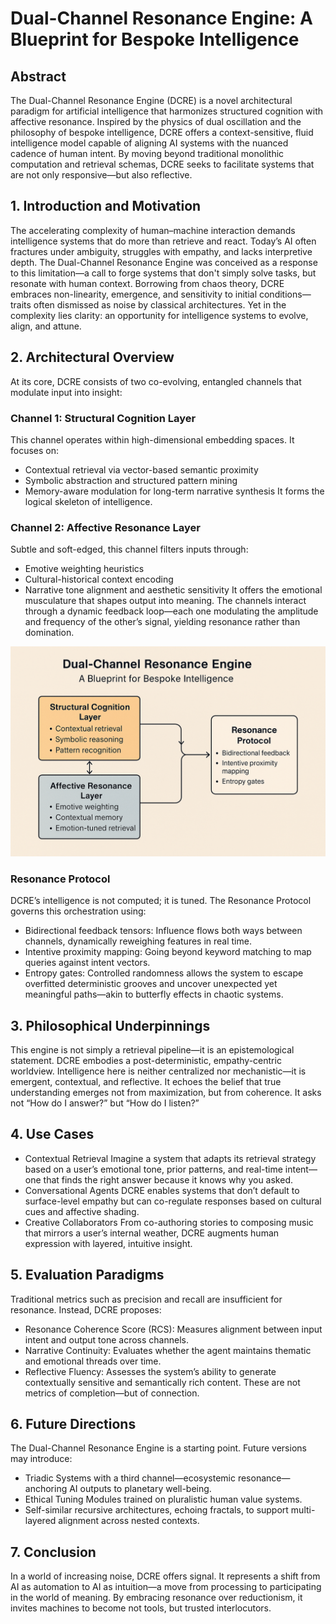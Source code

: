 # Dual-Channel Resonance Engine: A Blueprint for Bespoke Intelligence
## Abstract
The Dual-Channel Resonance Engine (DCRE) is a novel architectural paradigm for artificial intelligence that harmonizes structured cognition with affective resonance. Inspired by the physics of dual oscillation and the philosophy of bespoke intelligence, DCRE offers a context-sensitive, fluid intelligence model capable of aligning AI systems with the nuanced cadence of human intent. By moving beyond traditional monolithic computation and retrieval schemas, DCRE seeks to facilitate systems that are not only responsive—but also reflective.

## 1. Introduction and Motivation
The accelerating complexity of human–machine interaction demands intelligence systems that do more than retrieve and react. Today’s AI often fractures under ambiguity, struggles with empathy, and lacks interpretive depth. The Dual-Channel Resonance Engine was conceived as a response to this limitation—a call to forge systems that don't simply solve tasks, but resonate with human context.
Borrowing from chaos theory, DCRE embraces non-linearity, emergence, and sensitivity to initial conditions—traits often dismissed as noise by classical architectures. Yet in the complexity lies clarity: an opportunity for intelligence systems to evolve, align, and attune.

## 2. Architectural Overview
At its core, DCRE consists of two co-evolving, entangled channels that modulate input into insight:

### Channel 1: Structural Cognition Layer
This channel operates within high-dimensional embedding spaces. It focuses on:
- Contextual retrieval via vector-based semantic proximity
- Symbolic abstraction and structured pattern mining
- Memory-aware modulation for long-term narrative synthesis
It forms the logical skeleton of intelligence.

### Channel 2: Affective Resonance Layer
Subtle and soft-edged, this channel filters inputs through:
- Emotive weighting heuristics
- Cultural-historical context encoding
- Narrative tone alignment and aesthetic sensitivity
It offers the emotional musculature that shapes output into meaning.
The channels interact through a dynamic feedback loop—each one modulating the amplitude and frequency of the other’s signal, yielding resonance rather than domination.

![Alt text](https://github.com/seemanair03/dual-channel-resonance-engine/blob/main/images/DCRE.png?raw=true)

### Resonance Protocol
DCRE’s intelligence is not computed; it is tuned. The Resonance Protocol governs this orchestration using:
- Bidirectional feedback tensors: Influence flows both ways between channels, dynamically reweighing features in real time.
- Intentive proximity mapping: Going beyond keyword matching to map queries against intent vectors.
- Entropy gates: Controlled randomness allows the system to escape overfitted deterministic grooves and uncover unexpected yet meaningful paths—akin to butterfly effects in chaotic systems.

## 3. Philosophical Underpinnings
This engine is not simply a retrieval pipeline—it is an epistemological statement.
DCRE embodies a post-deterministic, empathy-centric worldview. Intelligence here is neither centralized nor mechanistic—it is emergent, contextual, and reflective. It echoes the belief that true understanding emerges not from maximization, but from coherence.
It asks not “How do I answer?” but “How do I listen?”

## 4. Use Cases
- Contextual Retrieval
    Imagine a system that adapts its retrieval strategy based on a user’s emotional tone, prior patterns, and real-time intent—one that finds the right answer because it knows why you asked.
- Conversational Agents
    DCRE enables systems that don’t default to surface-level empathy but can co-regulate responses based on cultural cues and affective shading.
- Creative Collaborators
    From co-authoring stories to composing music that mirrors a user’s internal weather, DCRE augments human expression with layered, intuitive insight.

## 5. Evaluation Paradigms
Traditional metrics such as precision and recall are insufficient for resonance. 
Instead, DCRE proposes:
- Resonance Coherence Score (RCS): Measures alignment between input intent and output tone across channels.
- Narrative Continuity: Evaluates whether the agent maintains thematic and emotional threads over time.
- Reflective Fluency: Assesses the system’s ability to generate contextually sensitive and semantically rich content.
These are not metrics of completion—but of connection.

## 6. Future Directions
The Dual-Channel Resonance Engine is a starting point. Future versions may introduce:
- Triadic Systems with a third channel—ecosystemic resonance—anchoring AI outputs to planetary well-being.
- Ethical Tuning Modules trained on pluralistic human value systems.
- Self-similar recursive architectures, echoing fractals, to support multi-layered alignment across nested contexts.

## 7. Conclusion
In a world of increasing noise, DCRE offers signal. It represents a shift from AI as automation to AI as intuition—a move from processing to participating in the world of meaning. By embracing resonance over reductionism, it invites machines to become not tools, but trusted interlocutors.
